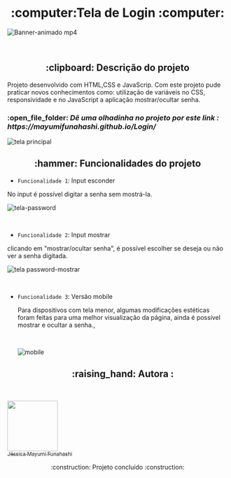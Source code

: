 <h1 align="center"> :computer:Tela de Login  :computer:</h1>

![Banner-animado mp4](https://user-images.githubusercontent.com/100293266/172214888-ea3ab77f-d78b-4178-9b2e-f2750a4c8f27.gif)

<br>
<h2 align="center"> :clipboard: Descrição do projeto </h2>
<p>Projeto desenvolvido com HTML,CSS e JavaScrip. Com este projeto pude praticar novos conhecimentos como: utilização de variáveis no CSS, responsividade e no JavaScript a aplicação mostrar/ocultar senha.<p>
  
  <h3>:open_file_folder:<i> Dê uma olhadinha no projeto por este link : https://mayumifunahashi.github.io/Login/</i></h3>
  
   ![tela principal](https://user-images.githubusercontent.com/100293266/172231645-bf3f6c3e-7077-4a2d-80dd-6742fbb46cbf.png)


  
 <h2 align = "center" >:hammer: Funcionalidades do projeto</h2>

- `Funcionalidade 1`: Input esconder
 <p> No input é possível digitar a senha sem mostrá-la.</p>
  
  ![tela-password](https://user-images.githubusercontent.com/100293266/172232326-f7d1be71-1c36-43e8-ac1d-968fa8bc4634.png)

  <br>
  
 - `Funcionalidade 2`: Input mostrar
 <p> clicando em "mostrar/ocultar senha", é possível escolher se deseja ou não ver a senha digitada.</p>
  
  ![tela password-mostrar](https://user-images.githubusercontent.com/100293266/172232376-f8ec29fb-d148-4c62-98bb-0a6e3ab55f4a.png)

  <br>
  
- `Funcionalidade 3`: Versão mobile
  <p>Para dispositivos com tela menor, algumas modificações estéticas foram feitas para uma melhor visualização da página, ainda é possível mostrar e ocultar a senha.,<p/>
  
  <br>
  
     ![mobile](https://user-images.githubusercontent.com/100293266/172232430-fb200a59-6ecc-4d9e-8e27-d04a6596b95f.png)
    
     <h2 align = "center" >:raising_hand: Autora :</h2>
     <br>

[<img src="https://avatars.githubusercontent.com/u/100293266?v=4" width=115><br><sub>Jéssica Mayumi Funahashi</sub>](https://github.com/mayumifunahashi) 


<p align="center">:construction: Projeto concluído :construction:</p>
